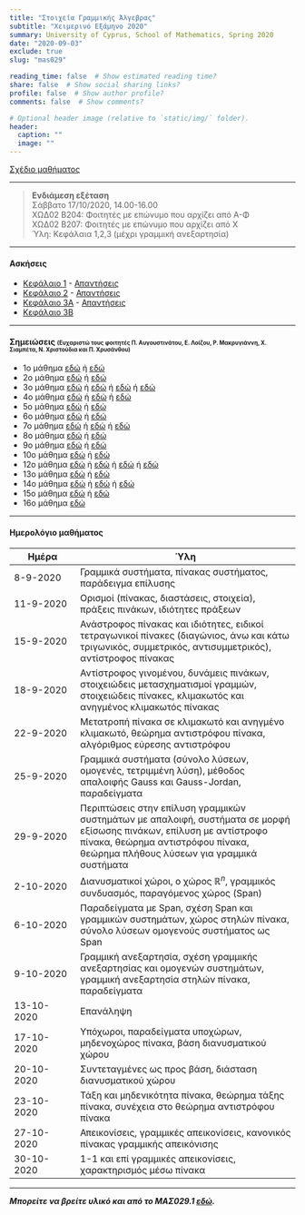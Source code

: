 ```yaml
---
title: "Στοιχεία Γραμμικής Άλγεβρας"
subtitle: "Χειμερινό Εξάμηνο 2020"
summary: University of Cyprus, School of Mathematics, Spring 2020
date: "2020-09-03"
exclude: true
slug: "mas029"

reading_time: false  # Show estimated reading time?
share: false  # Show social sharing links?
profile: false  # Show author profile?
comments: false  # Show comments?

# Optional header image (relative to `static/img/` folder).
header:
  caption: ""
  image: ""
---
```


[Σχέδιο μαθήματος](/teaching/mas029/mas029.2_autumn_2020_syllabus.pdf)

---

> **Ενδιάμεση εξέταση**\
>Σάββατο 17/10/2020, 14.00-16.00\
ΧΩΔ02 Β204: Φοιτητές με επώνυμο που αρχίζει από Α-Φ\
ΧΩΔ02 Β207: Φοιτητές με επώνυμο που αρχίζει από Χ\
> Ύλη: Κεφάλαια 1,2,3 (μέχρι γραμμική ανεξαρτησία)

---

#### Ασκήσεις

- [Κεφάλαιο 1](/teaching/mas029/mas029_exercises_1.pdf) - [Απαντήσεις](/teaching/mas029/mas029_answers_1.pdf)
- [Κεφάλαιο 2](/teaching/mas029/mas029_exercises_2.pdf) - [Απαντήσεις](/teaching/mas029/mas029_answers_2.pdf)
- [Κεφάλαιο 3Α](/teaching/mas029/mas029_exercises_3a.pdf) - [Απαντήσεις](/teaching/mas029/mas029_answers_3a.pdf)
- [Κεφάλαιο 3Β](/teaching/mas029/mas029_exercises_3b.pdf)

---

#### Σημειώσεις <span style="font-size:0.7em;"> (Ευχαριστώ τους φοιτητές Π. Αυγουστινάτου, Ε. Λοίζου, Ρ. Μακρυγιάννη, Χ. Σιαμπέτα, Ν. Χριστούδια και Π. Χρυσάνθου)</span>

- 1ο μάθημα [εδώ](/teaching/mas029/MAS029-LECTURE1-7.9.2020_pc.pdf) ή [εδώ](/teaching/mas029/MAS029-LECTURE1-7.9.2020_nc.pdf)
- 2ο μάθημα [εδώ](/teaching/mas029/MAS029-LECTURE2-11.9.2020_pc.pdf) ή [εδώ](/teaching/mas029/MAS029-LECTURE2-11.9.2020_nc.pdf)
- 3ο μάθημα [εδώ](/teaching/mas029/MAS029-LECTURE-3-15.9.2020_pc.pdf) ή [εδώ](/teaching/mas029/Mas029_15-09-2020_cs.pdf) ή [εδώ](/teaching/mas029/mas029.15.09.20.pa.pdf) ή [εδώ](/teaching/mas029/MAS029-LECTURE-3-15.9.2020_nc.pdf)
- 4ο μάθημα [εδώ](/teaching/mas029/MAS029-LECTURE4-18.9.2020-pc.pdf) ή [εδώ](/teaching/mas029/mas029.18.09.20.pa.pdf) ή [εδώ](/teaching/mas029/MAS029-LECTURE4-18.9.2020-nc.pdf)
- 5ο μάθημα [εδώ](/teaching/mas029/MAS029-LECTURE5-22.9.2020_pc.pdf) ή [εδώ](/teaching/mas029/MAS029-LECTURE5-22.9.2020_nc.pdf)
- 6ο μάθημα [εδώ](/teaching/mas029/MAS029-LECTURE-6-25.9.2020_pc.pdf) ή [εδώ](/teaching/mas029/MAS029-LECTURE6-25.9.2020_nc.pdf)
- 7ο μάθημα [εδώ](/teaching/mas029/MAS029-LECTURE7-29.9.2020_pc.pdf) ή [εδώ](/teaching/mas029/mas029.29.09.20.pa.pdf) ή [εδώ](/teaching/mas029/MAS029-LECTURE7-29.9.2020_nc.pdf)
- 8ο μάθημα [εδώ](/teaching/mas029/MAS029-LECTURE8-2.10.2020_pc.pdf) ή [εδώ](/teaching/mas029/MAS029-LECTURE8-2.10.2020_nc.pdf)
- 9ο μάθημα [εδώ](/teaching/mas029/MAS029-LECTURE9-6.10.2020_pc.pdf) ή [εδώ](/teaching/mas029/MAS029-LECTURE9-6.10.2020_nc.pdf)
- 10ο μάθημα [εδώ](/teaching/mas029/MAS029-LECTURE10-9.10.2020_pc.pdf) ή [εδώ](/teaching/mas029/MAS029-LECTURE10-9.10.2020_nc.pdf)
- 12ο μάθημα [εδώ](/teaching/mas029/MAS029-LECTURE11-16.10.2020_pc.pdf) ή [εδώ](/teaching/mas029/MAS029-LECTURE11-16.10.2020_rm.pdf) ή [εδώ](/teaching/mas029/MAS029-LECTURE11-16.10.2020_el.pdf) ή [εδώ](/teaching/mas029/MAS029-LECTURE12-16.10.2020_nc.pdf)
- 13ο μάθημα [εδώ](/teaching/mas029/MAS029-LECTURE13-20.10.2020_pc.pdf) ή [εδώ](/teaching/mas029/MAS029-LECTURE13-20.10.2020_nc.pdf)
- 14ο μάθημα [εδώ](/teaching/mas029/MAS029-LECTURE14-23.10.2020_pc.pdf) ή [εδώ](/teaching/mas029/MAS029-LECTURE14-23.10.2020_el.pdf) ή [εδώ](/teaching/mas029/MAS029-LECTURE14-23.10.2020_nc.pdf)
- 15ο μάθημα [εδώ](/teaching/mas029/MAS029-LECTURE15-27.10.2020_pc.pdf) ή [εδώ](/teaching/mas029/MAS029-LECTURE15-27.10.2020_nc.pdf)
- 16ο μάθημα [εδώ](/teaching/mas029/MAS029-LECTURE16-30.10.2020_pc.pdf)

---

#### Ημερολόγιο μαθήματος
| Ημέρα <div style="width:100px"></div> | Ύλη |
| ------------------------------------- | --- |
| 8-9-2020 | Γραμμικά συστήματα, πίνακας συστήματος, παράδειγμα επίλυσης|
| 11-9-2020 | Ορισμοί (πίνακας, διαστάσεις, στοιχεία), πράξεις πινάκων, ιδιότητες πράξεων |
| 15-9-2020 | Ανάστροφος πίνακας και ιδιότητες, ειδικοί τετραγωνικοί πίνακες (διαγώνιος, άνω και κάτω τριγωνικός, συμμετρικός, αντισυμμετρικός), αντίστροφος πίνακας |
| 18-9-2020 | Αντίστροφος γινομένου, δυνάμεις πινάκων, στοιχειώδεις μετασχηματισμοί γραμμών, στοιχειώδεις πίνακες, κλιμακωτός και ανηγμένος κλιμακωτός πίνακας |
| 22-9-2020 | Μετατροπή πίνακα σε κλιμακωτό και ανηγμένο κλιμακωτό, θεώρημα αντιστρόφου πίνακα, αλγόριθμος εύρεσης αντιστρόφου |
| 25-9-2020 | Γραμμικά συστήματα (σύνολο λύσεων, ομογενές, τετριμμένη λύση), μέθοδος απαλοιφής Gauss και Gauss-Jordan,  παραδείγματα |
| 29-9-2020 | Περιπτώσεις στην επίλυση γραμμικών συστημάτων με απαλοιφή, συστήματα σε μορφή εξίσωσης πινάκων, επίλυση με αντίστροφο πίνακα, θεώρημα αντιστρόφου πίνακα, θεώρημα πλήθους λύσεων για γραμμικά συστήματα |
| 2-10-2020 | Διανυσματικοί χώροι, ο χώρος $\mathbb{R}^n$, γραμμικός συνδυασμός, παραγόμενος χώρος (Span) |
| 6-10-2020 | Παραδείγματα με Span, σχέση Span και γραμμικών συστημάτων, χώρος στηλών πίνακα, σύνολο λύσεων ομογενούς συστήματος ως Span |
| 9-10-2020 | Γραμμική ανεξαρτησία, σχέση γραμμικής ανεξαρτησίας και ομογενών συστημάτων, γραμμική ανεξαρτησία στηλών πίνακα, παραδείγματα |
| 13-10-2020 | Επανάληψη |
| 17-10-2020 | Υπόχωροι, παραδείγματα υποχώρων, μηδενοχώρος πίνακα, βάση διανυσματικού χώρου |
| 20-10-2020 | Συντεταγμένες ως προς βάση, διάσταση διανυσματικού χώρου |
| 23-10-2020 | Τάξη και μηδενικότητα πίνακα, θεώρημα τάξης πίνακα, συνέχεια στο θεώρημα αντιστρόφου πίνακα |
| 27-10-2020 | Απεικονίσεις, γραμμικές απεικονίσεις, κανονικός πίνακας γραμμικής απεικόνισης |
| 30-10-2020 | 1-1 και επί γραμμικές απεικονίσεις, χαρακτηρισμός μέσω πίνακα |

---

***Μπορείτε να βρείτε υλικό και από το ΜΑΣ029.1 [εδώ](http://www.mas.ucy.ac.cy/~kleopatr/Home/teaching/mas029f20.html).***
